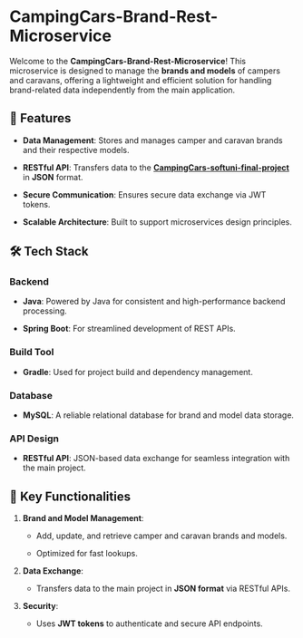 CampingCars-Brand-Rest-Microservice
===================================

Welcome to the **CampingCars-Brand-Rest-Microservice**! This microservice is designed to manage the **brands and models** of campers and caravans, offering a lightweight and efficient solution for handling brand-related data independently from the main application.

🚀 Features
-----------

*   **Data Management**: Stores and manages camper and caravan brands and their respective models.
    
*   **RESTful API**: Transfers data to the [**CampingCars-softuni-final-project**](https://github.com/ViktorShterev/CampingCars-Project) in **JSON** format.
    
*   **Secure Communication**: Ensures secure data exchange via JWT tokens.
    
*   **Scalable Architecture**: Built to support microservices design principles.
    

🛠 Tech Stack
-------------

### Backend

*   **Java**: Powered by Java for consistent and high-performance backend processing.
    
*   **Spring Boot**: For streamlined development of REST APIs.
    

### Build Tool

*   **Gradle**: Used for project build and dependency management.
    

### Database

*   **MySQL**: A reliable relational database for brand and model data storage.
    

### API Design

*   **RESTful API**: JSON-based data exchange for seamless integration with the main project.
    

🌟 Key Functionalities
----------------------

1.  **Brand and Model Management**:
    
    *   Add, update, and retrieve camper and caravan brands and models.
        
    *   Optimized for fast lookups.
        
2.  **Data Exchange**:
    
    *   Transfers data to the main project in **JSON format** via RESTful APIs.
        
3.  **Security**:
    
    *   Uses **JWT tokens** to authenticate and secure API endpoints.
